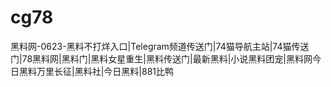 # cg78
黑料网-0623-黑料不打烊入口|Telegram频道传送门|74猫导航主站|74猫传送门|78黑料网|黑料门|黑料女星重生|黑料传送门|最新黑料|小说黑料团宠|黑料网今日黑料万里长征|黑料社|今日黑料|881比鸭
